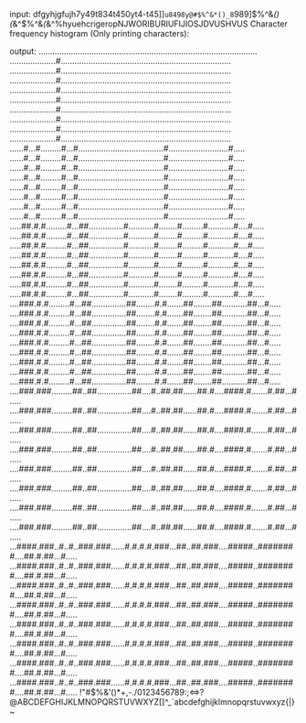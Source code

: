input:
dfgyhjgfujh7y49t834t450yt4-t45]]`u8498y@#$%^&*()_8`989]\$%^&*()(*&^$%^&*(*&^%hyuehcrigeropNJWORIBURIUFIJIOSJDVUSHVUS
Character frequency histogram (Only printing characters):

output:
 ...............................................................................................
 ....................#..........................................................................
 ....................#..........................................................................
 ....................#..........................................................................
 ....................#..........................................................................
 ....................#..........................................................................
 ....................#..........................................................................
 ....................#..........................................................................
 ....................#..........................................................................
 ....................#..........................................................................
 ......#...#.........#...#.....................................#..........................#.....
 ......#...#.........#...#.....................................#..........................#.....
 ......#...#.........#...#.....................................#..........................#.....
 ......#...#.........#...#.....................................#..........................#.....
 ......#...#.........#...#.....................................#..........................#.....
 ......#...#.........#...#.....................................#..........................#.....
 ......#...#.........#...#.....................................#..........................#.....
 ......#...#.........#...#.....................................#..........................#.....
 .....##.#.#.........#...##...............#...........#........#.........#...........#....#.....
 .....##.#.#.........#...##...............#...........#........#.........#...........#....#.....
 .....##.#.#.........#...##...............#...........#........#.........#...........#....#.....
 .....##.#.#.........#...##...............#...........#........#.........#...........#....#.....
 .....##.#.#.........#...##...............#...........#........#.........#...........#....#.....
 .....##.#.#.........#...##...............#...........#........#.........#...........#....#.....
 .....##.#.#.........#...##...............#...........#........#.........#...........#....#.....
 .....##.#.#.........#...##...............#...........#........#.........#...........#....#.....
 ....###.#.#.........#...##...............##........#.#.......##........##...........##...#.....
 ....###.#.#.........#...##...............##........#.#.......##........##...........##...#.....
 ....###.#.#.........#...##...............##........#.#.......##........##...........##...#.....
 ....###.#.#.........#...##...............##........#.#.......##........##...........##...#.....
 ....###.#.#.........#...##...............##........#.#.......##........##...........##...#.....
 ....###.#.#.........#...##...............##........#.#.......##........##...........##...#.....
 ....###.#.#.........#...##...............##........#.#.......##........##...........##...#.....
 ....###.#.#.........#...##...............##........#.#.......##........##...........##...#.....
 ....###.#.#.........#...##...............##........#.#.......##........##...........##...#.....
 ....###.###.........##..##...............##....#..##.##......##.#....####.#.......#.##...#.....
 ....###.###.........##..##...............##....#..##.##......##.#....####.#.......#.##...#.....
 ....###.###.........##..##...............##....#..##.##......##.#....####.#.......#.##...#.....
 ....###.###.........##..##...............##....#..##.##......##.#....####.#.......#.##...#.....
 ....###.###.........##..##...............##....#..##.##......##.#....####.#.......#.##...#.....
 ....###.###.........##..##...............##....#..##.##......##.#....####.#.......#.##...#.....
 ....###.###.........##..##...............##....#..##.##......##.#....####.#.......#.##...#.....
 ....###.###.........##..##...............##....#..##.##......##.#....####.#.......#.##...#.....
 ...####.###..#..#..###.###......#.#.#.#.###...##..##.###....#####..########....##.#.##...#.....
 ...####.###..#..#..###.###......#.#.#.#.###...##..##.###....#####..########....##.#.##...#.....
 ...####.###..#..#..###.###......#.#.#.#.###...##..##.###....#####..########....##.#.##...#.....
 ...####.###..#..#..###.###......#.#.#.#.###...##..##.###....#####..########....##.#.##...#.....
 ...####.###..#..#..###.###......#.#.#.#.###...##..##.###....#####..########....##.#.##...#.....
 ...####.###..#..#..###.###......#.#.#.#.###...##..##.###....#####..########....##.#.##...#.....
 ...####.###..#..#..###.###......#.#.#.#.###...##..##.###....#####..########....##.#.##...#.....
 ...####.###..#..#..###.###......#.#.#.#.###...##..##.###....#####..########....##.#.##...#.....
  !"#$%&'()*+,-./0123456789:;<=>?@ABCDEFGHIJKLMNOPQRSTUVWXYZ[\]^_`abcdefghijklmnopqrstuvwxyz{|}~
